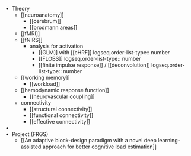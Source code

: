 - Theory
	- [[neuroanatomy]]
		- [[cerebrum]]
		- [[brodmann areas]]
	- [[fMRI]]
	- [[fNIRS]]
		- analysis for activation
			- [[GLM]] with [[cHRF]]
			  logseq.order-list-type:: number
			- [[FLOBS]]
			  logseq.order-list-type:: number
			- [[finite impulse response]] / [[deconvolution]]
			  logseq.order-list-type:: number
	- [[working memory]]
		- [[workload]]
	- [[hemodynamic response function]]
		- [[neurovascular coupling]]
	- connectivity
		- [[structural connectivity]]
		- [[functional connectivity]]
		- [[effective connectivity]]
-
- Project (FRGS)
	- [[An adaptive block-design paradigm with a novel deep learning-assisted approach for better cognitive load estimation]]